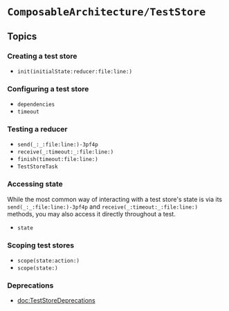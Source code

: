 # ``ComposableArchitecture/TestStore``

## Topics

### Creating a test store

- ``init(initialState:reducer:file:line:)``

### Configuring a test store

- ``dependencies``
- ``timeout``

### Testing a reducer

- ``send(_:_:file:line:)-3pf4p``
- ``receive(_:timeout:_:file:line:)``
- ``finish(timeout:file:line:)``
- ``TestStoreTask``

### Accessing state

While the most common way of interacting with a test store's state is via its ``send(_:_:file:line:)-3pf4p`` and ``receive(_:timeout:_:file:line:)`` methods, you may also access it directly throughout a test.

- ``state``

### Scoping test stores

- ``scope(state:action:)``
- ``scope(state:)``

### Deprecations

- <doc:TestStoreDeprecations>
